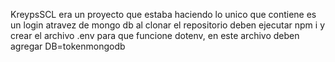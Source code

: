 KreypsSCL era un proyecto que estaba haciendo lo unico que contiene es un login atravez de mongo db al clonar el repositorio deben ejecutar npm i
y crear el archivo .env para que funcione dotenv, en este archivo deben agregar DB=tokenmongodb
